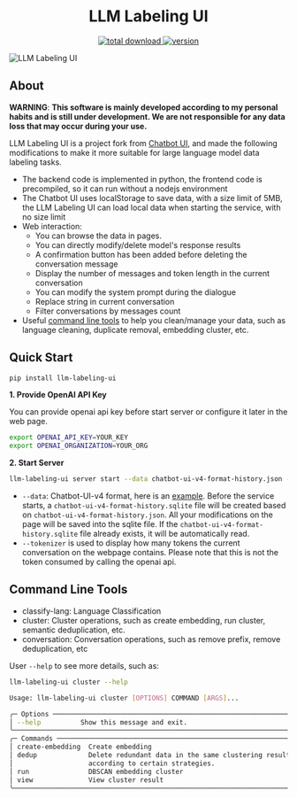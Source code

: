 <h1 align="center">LLM Labeling UI</h1>

<p align="center">
 <a href="https://github.com/Sanster/llm-labeling-ui">
    <img alt="total download" src="https://pepy.tech/badge/llm-labeling-ui" />
  </a>
  <a href="https://pypi.org/project/llm-labeling-ui/">
    <img alt="version" src="https://img.shields.io/pypi/v/llm-labeling-ui" />
  </a>
</p>
  
![LLM Labeling UI](assets/screenshot.png)

## About

**WARNING**: **This software is mainly developed according to my personal habits and is still under development. We are not responsible for any data loss that may occur during your use.**

LLM Labeling UI is a project fork from [Chatbot UI](https://github.com/mckaywrigley/chatbot-ui), and made the following modifications to make it more suitable for large language model data labeling tasks.

- The backend code is implemented in python, the frontend code is precompiled, so it can run without a nodejs environment
- The Chatbot UI uses localStorage to save data, with a size limit of 5MB, the LLM Labeling UI can load local data when starting the service, with no size limit
- Web interaction:
  - You can browse the data in pages.
  - You can directly modify/delete model's response results
  - A confirmation button has been added before deleting the conversation message
  - Display the number of messages and token length in the current conversation
  - You can modify the system prompt during the dialogue
  - Replace string in current conversation
  - Filter conversations by messages count
- Useful [command line tools](#command-line-tools) to help you clean/manage your data, such as language cleaning, duplicate removal, embedding cluster, etc.

## Quick Start

```bash
pip install llm-labeling-ui
```

**1. Provide OpenAI API Key**

You can provide openai api key before start server or configure it later in the web page.

```bash
export OPENAI_API_KEY=YOUR_KEY
export OPENAI_ORGANIZATION=YOUR_ORG
```

**2. Start Server**

```bash
llm-labeling-ui server start --data chatbot-ui-v4-format-history.json --tokenizer meta-llama/Llama-2-7b
```

- `--data`: Chatbot-UI-v4 format, here is an [example](./assets/chatbot_ui_example_history_file.json). Before the service starts, a `chatbot-ui-v4-format-history.sqlite` file will be created based on `chatbot-ui-v4-format-history.json`. All your modifications on the page will be saved into the sqlite file. If the `chatbot-ui-v4-format-history.sqlite` file already exists, it will be automatically read.
- `--tokenizer` is used to display how many tokens the current conversation on the webpage contains. Please note that this is not the token consumed by calling the openai api.

## Command Line Tools

- classify-lang: Language Classification
- cluster: Cluster operations, such as create embedding, run cluster, semantic deduplication, etc.
- conversation: Conversation operations, such as remove prefix, remove deduplication, etc

User `--help` to see more details, such as:

```bash
llm-labeling-ui cluster --help

Usage: llm-labeling-ui cluster [OPTIONS] COMMAND [ARGS]...

╭─ Options ────────────────────────────────────────────────────────────────────╮
│ --help          Show this message and exit.                                  │
╰──────────────────────────────────────────────────────────────────────────────╯
╭─ Commands ───────────────────────────────────────────────────────────────────╮
│ create-embedding  Create embedding                                           │
│ dedup             Delete redundant data in the same clustering result        │
│                   according to certain strategies.                           │
│ run               DBSCAN embedding cluster                                   │
│ view              View cluster result                                        │
╰──────────────────────────────────────────────────────────────────────────────
```
